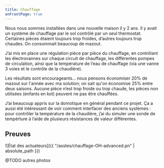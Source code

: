 ```yaml
---
title: Chauffage
onFrontPage: true
---
```


Nous nous sommes installées dans une nouvelle maison il y 2 ans. Il y avait un système de chauffage par le sol contrôlé par un seul thermostat. Certaines pièces étaient toujours trop froides, d’autres toujours trop chaudes. On consommait beaucoup de mazout.

J’ai mis en place une régulation pièce par pièce du chauffage, en contrôlant les électrovannes sur chaque circuit de chauffage, les différentes pompes de circulation, ainsi que la température de l’eau de chauffage (via une vanne 3 voies et le contrôle de la chaudière).

Les résultats sont encourageants… nous pensons économiser 20% de mazout sur l'année avec ma solution; on sait qu'on économise 25% entre deux saisons. Aucune pièce n’est trop froide ou trop chaude, les pièces non utilisées (enfants en kot) peuvent ne pas être chauffées.

J’ai beaucoup appris sur la domotique en général pendant ce projet. Ça a aussi été intéressant de voir comment interfacer des anciens systèmes : pour contrôler la température de la chaudière, j’ai du simuler une sonde de tempérture à l’aide de plusieurs résistances de valeur différentes.

<!--more-->
## Preuves
![État des actuateurs]({{ "/asstes/chauffage-OH-advanced.pn" | absolute_path }})

@TODO autres photos
